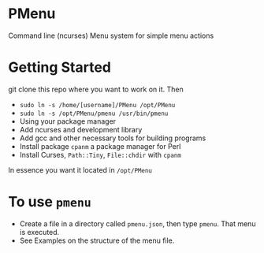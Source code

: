 # PMenu
Command line (ncurses) Menu system for simple menu actions

# Getting Started
git clone this repo where you want to work on it.
Then

* `sudo ln -s /home/[username]/PMenu /opt/PMenu`
* `sudo ln -s /opt/PMenu/pmenu /usr/bin/pmenu`
* Using your package manager
* Add ncurses and development library
* Add gcc and other necessary tools for building programs
* Install package `cpanm` a package manager for Perl
* Install Curses, `Path::Tiny`, `File::chdir` with `cpanm`

In essence you want it located in `/opt/PMenu`

# To use `pmenu`
* Create a file in a directory called `pmenu.json`, then type `pmenu`.  That menu is executed.
* See Examples on the structure of the menu file.



